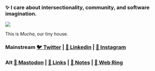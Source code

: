 ### ✨ I care about intersectionality, community, and software imagination.

![](https://amorris.ca/img/p10.008.jpg)

This is _Mucha_, our tiny house.

### Mainstream [🐦 Twitter](https://twitter.com/AAorris) | [🔗 Linkedin](https://www.linkedin.com/in/aaorris/) | [📸 Instagram](https://www.instagram.com/amorrisa/)

### Alt [🐘 Mastodon](https://merveilles.town/@amorris) | [🔗 Links](https://amorris.ca/links) | [📜 Notes](https://amorris.ca/notes) | [💫 Web Ring](https://webring.xxiivv.com/)

<!--
**AAorris/AAorris** is a ✨ _special_ ✨ repository because its `README.md` (this file) appears on your GitHub profile.

Here are some ideas to get you started:

- 🔭 I’m currently working on ...
- 🌱 I’m currently learning ...
- 👯 I’m looking to collaborate on ...
- 🤔 I’m looking for help with ...
- 💬 Ask me about ...
- 📫 How to reach me: ...
- 😄 Pronouns: ...
- ⚡ Fun fact: ...
-->

